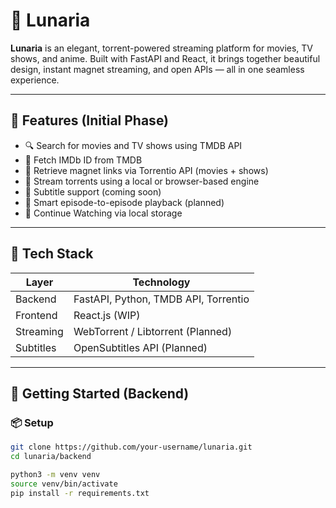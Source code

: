 # 🌙 Lunaria

**Lunaria** is an elegant, torrent-powered streaming platform for movies, TV shows, and anime. Built with FastAPI and React, it brings together beautiful design, instant magnet streaming, and open APIs — all in one seamless experience.

---

## 📌 Features (Initial Phase)
- 🔍 Search for movies and TV shows using TMDB API
- 🔁 Fetch IMDb ID from TMDB
- 🧲 Retrieve magnet links via Torrentio API (movies + shows)
- 🎥 Stream torrents using a local or browser-based engine
- 💬 Subtitle support (coming soon)
- 🧠 Smart episode-to-episode playback (planned)
- 🧷 Continue Watching via local storage

---

## 🧪 Tech Stack

| Layer     | Technology          |
|-----------|---------------------|
| Backend   | FastAPI, Python, TMDB API, Torrentio |
| Frontend  | React.js (WIP)      |
| Streaming | WebTorrent / Libtorrent (Planned) |
| Subtitles | OpenSubtitles API (Planned) |

---

## 🚀 Getting Started (Backend)

### 📦 Setup

```bash
git clone https://github.com/your-username/lunaria.git
cd lunaria/backend

python3 -m venv venv
source venv/bin/activate
pip install -r requirements.txt
